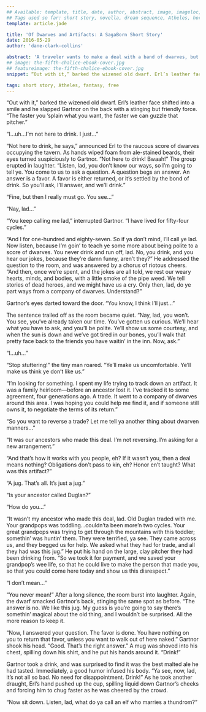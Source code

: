 ```yaml
---
## Available: template, title, date, author, abstract, image, imageloc, featureimage, snippet, tags
## Tags used so far: short story, novella, dream sequence, Atheles, horror, fantasy, dark fantasy, free, gaming, writing craft, fan convention, art, travel, philosophy, music, video
template: article.jade

title: 'Of Dwarves and Artifacts: A SagaBorn Short Story'
date: 2016-05-29
author: 'dane-clark-collins'

abstract: 'A traveler wants to make a deal with a band of dwarves, but the encounter does not go as he expects.'
## image: the-fifth-chalice-ebook-cover.jpg
## featureimage: the-fifth-chalice-ebook-cover.jpg
snippet: “Out with it,” barked the wizened old dwarf. Erl’s leather face shifted into a smile and he slapped Gartnor on the back with a stinging but friendly force. “The faster you ’splain what you want, the faster we can guzzle that pitcher.”

tags: short story, Atheles, fantasy, free
---
```


“Out with it,” barked the wizened old dwarf. Erl’s leather face shifted into a smile and he slapped Gartnor on the back with a stinging but friendly force. “The faster you ’splain what you want, the faster we can guzzle that pitcher.”

“I…uh…I’m not here to drink. I just…”

“Not here to drink, he says,” announced Erl to the raucous score of dwarves occupying the tavern. As hands wiped foam from ale-stained beards, their eyes turned suspiciously to Gartnor. “Not here to drink! Bwaah!” The group erupted in laughter. “Listen, lad, you don’t know our ways, so I’m going to tell ye. You come to us to ask a question. A question begs an answer. An answer is a favor. A favor is either returned, or it’s settled by the bond of drink. So you’ll ask, I’ll answer, and we’ll drink.”

“Fine, but then I really must go. You see…”

“Nay, lad…”

“You keep calling me lad,” interrupted Gartnor. “I have lived for fifty-four cycles.”

“And I for one-hundred and eighty-seven. So if ya don’t mind, I’ll call ye lad. Now listen, because I’m goin’ to teach ye some more about being polite to a score of dwarves. You never drink and run off, lad. No, you drink, and you hear our jokes, because they’re damn funny, aren’t they?” He addressed the question to the room, and was answered by a chorus of riotous cheers. “And then, once we’re spent, and the jokes are all told, we rest our weary hearts, minds, and bodies, with a little smoke of the pipe weed. We tell stories of dead heroes, and we might have us a cry. Only then, lad, do ye part ways from a company of dwarves. Understand?”

Gartnor’s eyes darted toward the door. “You know, I think I’ll just…”

The sentence trailed off as the room became quiet. “Nay, lad, you won’t. You see, you’ve already taken our time. You’ve gotten us curious. We’ll hear what you have to ask, and you’ll be polite. Ye’ll show us some courtesy, and when the sun is down and we’ve got tired in our bones, you’ll walk that pretty face back to the friends you have waitin’ in the inn. Now, ask.”

“I…uh…”

“Stop stuttering!” the tiny man roared. “Ye’ll make us uncomfortable. Ye’ll make us think ye don’t like us.”

“I’m looking for something. I spent my life trying to track down an artifact. It was a family heirloom—before an ancestor lost it. I’ve tracked it to some agreement, four generations ago. A trade. It went to a company of dwarves around this area. I was hoping you could help me find it, and if someone still owns it, to negotiate the terms of its return.”

“So you want to reverse a trade? Let me tell ya another thing about dwarven manners…”

“It was our ancestors who made this deal. I’m not reversing. I’m asking for a new arrangement.”

“And that’s how it works with you people, eh? If it wasn’t you, then a deal means nothing? Obligations don’t pass to kin, eh? Honor en’t taught? What was this artifact?”

“A jug. That’s all. It’s just a jug.”

“Is your ancestor called Duglan?”

“How do you…”

“It wasn’t my ancestor who made this deal, lad. Old Duglan traded with me. Your grandpops was toddling…couldn’ta been more’n two cycles. Your great grandpops was trying to get through the mountains with this toddler; somethin’ was huntin’ them. They were terrified, ya see. They came across us, and they begged us for help. We asked what they had for trade, and all they had was this jug.” He put his hand on the large, clay pitcher they had been drinking from. “So we took it for payment, and we saved your grandpop’s wee life, so that he could live to make the person that made you, so that you could come here today and show us this disrespect.”

“I don’t mean…”

“You never mean!” After a long silence, the room burst into laughter. Again, the dwarf smacked Gartnor’s back, stinging the same spot as before. “The answer is no. We like this jug. My guess is you’re going to say there’s somethin’ magical about the old thing, and I wouldn’t be surprised. All the more reason to keep it.

“Now, I answered your question. The favor is done. You have nothing on you to return that favor, unless you want to walk out of here naked.” Gartnor shook his head. “Good. That’s the right answer.” A mug was shoved into his chest, spilling down his shirt, and he put his hands around it. “Drink!”

Gartnor took a drink, and was surprised to find it was the best malted ale he had tasted. Immediately, a good humor infused his body. “Ya see, now, lad, it’s not all so bad. No need for disappointment. Drink!” As he took another draught, Erl’s hand pushed up the cup, spilling liquid down Gartnor’s cheeks and forcing him to chug faster as he was cheered by the crowd.

“Now sit down. Listen, lad, what do ya call an elf who marries a thundrom?”